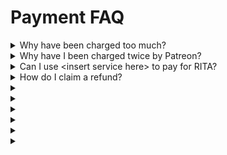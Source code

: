 # Payment FAQ

<details>

<summary>Why have been charged too much?</summary>

This may only happen with Patreon.\
\
Patreon rounds up to the nearest .5 increment of your currency. This is not something we are able to overcome, this is how Patreon works.

</details>

<details>

<summary>Why have I been charged twice by Patreon?</summary>

Patreon always charges on the 1st of each month.\
\
For example, if your purchase a subscription on the 28th of April. You will be charged for a month, and then charged again on the 1st of May. This is done every calendar month and is called upfront charging.\
\
For more information, please click [here](https://support.patreon.com/hc/en-gb/articles/210291283-How-does-charge-upfront-billing-work-)

</details>

<details>

<summary>Can I use &#x3C;insert service here> to pay for RITA?</summary>

No, we only use KoFi and Patreon to facilitate our payments and automation.

</details>

<details>

<summary>How do I claim a refund?</summary>

Please refer to our [refund policy](../../policys/refund-policy.md)

</details>

<details>

<summary></summary>



</details>

<details>

<summary></summary>



</details>

<details>

<summary></summary>



</details>

<details>

<summary></summary>



</details>

<details>

<summary></summary>



</details>

<details>

<summary></summary>



</details>
